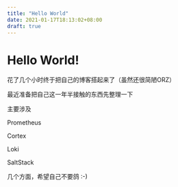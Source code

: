 ```yaml
---
title: "Hello World"
date: 2021-01-17T18:13:02+08:00
draft: true
---
```


# Hello World!

花了几个小时终于把自己的博客搭起来了（虽然还很简陋ORZ）

最近准备把自己这一年半接触的东西先整理一下

主要涉及

Prometheus

Cortex

Loki

SaltStack

几个方面，希望自己不要鸽  :-)